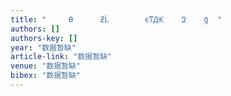 ```yaml
---
title: "     Ѳ      ƵĹ        ϵͳԪ    Զ    ģ  "
authors: []
authors-key: []
year: "数据暂缺"
article-link: "数据暂缺"
venue: "数据暂缺"
bibex: "数据暂缺"
---
```

